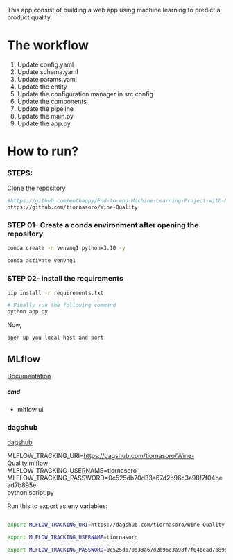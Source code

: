 This app consist of building a web app using machine learning to predict a product quality.

# The workflow

1. Update config.yaml
2. Update schema.yaml
3. Update params.yaml
4. Update the entity
5. Update the configuration manager in src config
6. Update the components
7. Update the pipeline 
8. Update the main.py
9. Update the app.py

# How to run?
### STEPS:

Clone the repository

```bash
#https://github.com/entbappy/End-to-end-Machine-Learning-Project-with-MLflow
https://github.com/tiornasoro/Wine-Quality
```
### STEP 01- Create a conda environment after opening the repository

```bash
conda create -n venvnq1 python=3.10 -y
```

```bash
conda activate venvnq1
```


### STEP 02- install the requirements
```bash
pip install -r requirements.txt
```


```bash
# Finally run the following command
python app.py
```

Now,
```bash
open up you local host and port
```



## MLflow

[Documentation](https://mlflow.org/docs/latest/index.html)


##### cmd
- mlflow ui

### dagshub
[dagshub](https://dagshub.com/)

MLFLOW_TRACKING_URI=https://dagshub.com/tiornasoro/Wine-Quality.mlflow \
MLFLOW_TRACKING_USERNAME=tiornasoro \
MLFLOW_TRACKING_PASSWORD=0c525db70d33a67d2b96c3a98f7f04bead7b895e \
python script.py

Run this to export as env variables:

```bash

export MLFLOW_TRACKING_URI=https://dagshub.com/tiornasoro/Wine-Quality.mlflow 

export MLFLOW_TRACKING_USERNAME=tiornasoro 

export MLFLOW_TRACKING_PASSWORD=0c525db70d33a67d2b96c3a98f7f04bead7b895e

```
